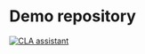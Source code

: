 # Demo repository

[![CLA assistant](https://preview.cla-assistant.io/readme/badge/KharitonOff/demo)](https://preview.cla-assistant.io/KharitonOff/demo)

